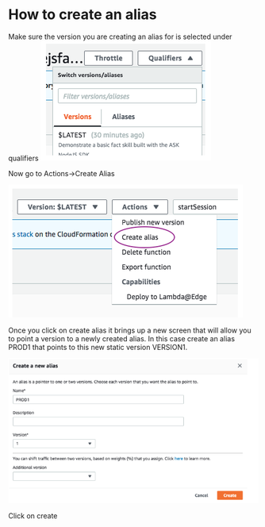 # How to create an alias
Make sure the version you are creating an alias for is selected under qualifiers
![qualifiers](../assets/8_qualifiers.png)

Now go to Actions->Create Alias

![create alias](../assets/0_create_alias_first.png)

Once you click on create alias it brings up a new screen that will allow you to point a version to a newly created alias. In this case create an alias PROD1 that points to this new static version VERSION1.

![create new alias](../assets/10_create_new_alias.png)

Click on create